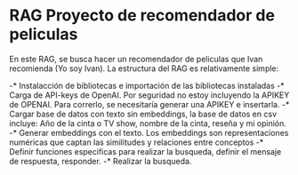 # RAG Proyecto de recomendador de peliculas
En este RAG, se busca hacer un recomendador de peliculas que Ivan recomienda (Yo soy Ivan). La estructura del RAG es relativamente simple:

-* Instalacción de bibliotecas e importación de las bibliotecas instaladas
-* Carga de API-keys de OpenAI. Por seguridad no estoy incluyendo la APIKEY de OPENAI. Para correrlo, se necesitaría generar una APIKEY e insertarla.
-* Cargar base de datos con texto sin embeddings, la base de datos en csv incluye: Año de la cinta o TV show, nombre de la cinta, reseña y mi opinión.
-* Generar embeddings con el texto. Los embeddings son representaciones numéricas que captan las similitudes y relaciones entre conceptos
-* Definir funciones especificas para realizar la busqueda, definir el mensaje de respuesta, responder.
-* Realizar la busqueda.
